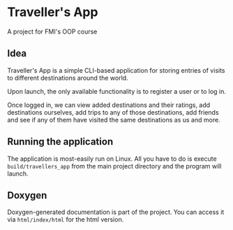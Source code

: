 # Traveller's App
A project for FMI's OOP course

## Idea
Traveller's App is a simple CLI-based application for storing entries of visits to different destinations around the world.

Upon launch, the only available functionality is to register a user or to log in.

Once logged in, we can view added destinations and their ratings, add destinations ourselves, add trips to any of those destinations, add friends and see if any of them have visited the same destinations as us and more.

## Running the application
The application is most-easily run on Linux. All you have to do is execute `build/travellers_app` from the main project directory and the program will launch.

## Doxygen
Doxygen-generated documentation is part of the project. You can access it via `html/index/html` for the html version.
